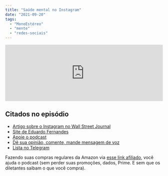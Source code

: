 ```yaml
---
title: "Saúde mental no Instagram"
date: "2021-09-20"
tags: 
  - "MonoEstéreo"
  - "mente"
  - "redes-sociais"
---
```


<iframe src="https://anchor.fm/monoestereo/embed/episodes/Sade-mental-no-Instagram-e17k5dk" height="180px" width="100%" frameborder="0" scrolling="no" style="width:100%;height:180px"></iframe>

## Citados no episódio

- [Artigo sobre o Instagram no Wall Street Journal](https://www.wsj.com/articles/facebook-knows-instagram-is-toxic-for-teen-girls-company-documents-show-11631620739)
- [Site de Eduardo Fernandes](https://eduf.me/)
- [Apoie o podcast](https://eduf.me/apoie/)
- [Dê sua opinião, comente, mande mensagem de voz](https://eduf.me/contato/)
- [Lista no Telegram](https://t.me/edufme)

Fazendo suas compras regulares da Amazon via [esse link afiliado](https://www.amazon.com.br/?&linkCode=ll2&tag=eduf-20&linkId=89f6c0120179c4d4d6f906d2100734f7&language=pt_BR&ref_=as_li_ss_tl), você ajuda o podcast (sem perder suas promoções, dados, Prime. E sem que os diletantes saibam o que você compra).
